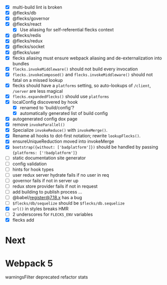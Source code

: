- [x] multi-build lint is broken
- [x] @flecks/db
- [x] @flecks/governor
- [x] @flecks/react
    - [x] Use aliasing for self-referential flecks context
- [x] @flecks/redis
- [x] @flecks/redux
- [x] @flecks/socket
- [x] @flecks/user
- [x] flecks aliasing must ensure webpack aliasing and de-externalization into bundles
- [x] `flecks.invokeMiddleware()` should not build every invocation
- [x] `flecks.invokeComposed()` and `flecks.invokeMiddleware()` should not fatal on a missed lookup
- [x] flecks should have a `platforms` setting, so auto-lookups of `/client`, `/server` are less magical
- [x] `flecks.expandedFlecks()` should use `platforms`
- [x] localConfig discovered by hook
    - [x] renamed to 'build/config'?
    - [x] automatically generated list of build config
- [x] autogenerated config dox page
- [x] remove `invokeParallel()`
- [x] Specialize `invokeReduce()` with `invokeMerge()`.
- [x] Rename all hooks to dot-first notation; rewrite `lookupFlecks()`.
- [x] ensureUniqueReduction moved into invokeMerge
- [x] `bootstrap({without: ['badplatform']})` should be handled by passing `{platforms: ['!badplatform']}`
- [ ] static documentation site generator
- [ ] config validation
- [ ] hints for hook types
- [ ] user redux server hydrate fails if no user in req
- [ ] governor fails if not in server up
- [ ] redux store provider fails if not in request
- [ ] add building to publish process ...
- [ ] @babel/register@7.18.x has a bug
- [ ] `$flecks/db/sequelize` should be `$flecks/db.sequelize`
- [x] `url()` in styles breaks HMR
- [ ] 2 underscores for `FLECKS_ENV` variables
- [x] flecks add

# Next

# Webpack 5

warningsFilter deprecated
refactor stats
